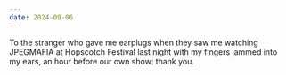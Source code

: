 ```yaml
---
date: 2024-09-06
---
```


To the stranger who gave me earplugs when they saw me watching JPEGMAFIA at Hopscotch Festival last night with my fingers jammed into my ears, an hour before our own show: thank you.
